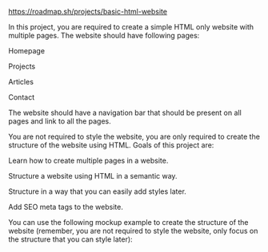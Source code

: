 https://roadmap.sh/projects/basic-html-website

In this project, you are required to create a simple HTML only website with multiple pages. The website should have following pages:

Homepage

Projects

Articles

Contact

The website should have a navigation bar that should be present on all pages and link to all the pages.

You are not required to style the website, you are only required to create the structure of the website using HTML. Goals of this project are:

Learn how to create multiple pages in a website.

Structure a website using HTML in a semantic way.

Structure in a way that you can easily add styles later.

Add SEO meta tags to the website.

You can use the following mockup example to create the structure of the website (remember, you are not required to style the website, only focus on the structure that you can style later):

